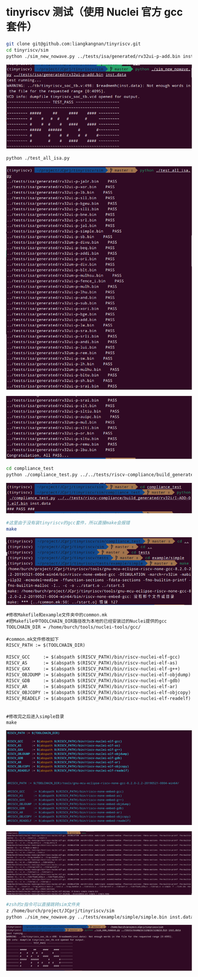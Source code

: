 # tinyriscv 测试（使用 Nuclei 官方 gcc 套件）

```bash
git clone git@github.com:liangkangnan/tinyriscv.git
cd tinyriscv/sim
python ./sim_new_nowave.py ../tests/isa/generated/rv32ui-p-add.bin inst.data
```

![](static/HORQbafpNoJg1rx9t1IcevJznCc.png)

```bash
python ./test_all_isa.py
```

![](static/Uu5ubqgsQowNicxq7elcn2w0n3e.png)

![](static/YsYMb3ztxomIx9xBHnCc7wcInVB.png)

```bash
cd compliance_test
python ./compliance_test.py ../../tests/riscv-compliance/build_generated/rv32i/I-ADD-01.elf.bin inst.data
```

![](static/N7kyb66bJoaILvxELsLckMkonce.png)

```bash
#这里由于没有装tinyriscv的gcc套件，所以直接make会报错
make
```

![](static/Amq8bQhq9oUiPsxm6dfc6z37nGd.png)

```
#修改Makefile和example文件夹中的common.mk
#把Makefile中TOOLCHAIN_DIR路径改为本地的已经安装过的Nuclei提供的gcc
TOOLCHAIN_DIR = /home/burch/tools/nuclei-tools/gcc/

#common.mk文件修改如下
RISCV_PATH := $(TOOLCHAIN_DIR)

RISCV_GCC     := $(abspath $(RISCV_PATH)/bin/riscv-nuclei-elf-gcc)
RISCV_AS      := $(abspath $(RISCV_PATH)/bin/riscv-nuclei-elf-as)
RISCV_GXX     := $(abspath $(RISCV_PATH)/bin/riscv-nuclei-elf-g++)
RISCV_OBJDUMP := $(abspath $(RISCV_PATH)/bin/riscv-nuclei-elf-objdump)
RISCV_GDB     := $(abspath $(RISCV_PATH)/bin/riscv-nuclei-elf-gdb)
RISCV_AR      := $(abspath $(RISCV_PATH)/bin/riscv-nuclei-elf-ar)
RISCV_OBJCOPY := $(abspath $(RISCV_PATH)/bin/riscv-nuclei-elf-objcopy)
RISCV_READELF := $(abspath $(RISCV_PATH)/bin/riscv-nuclei-elf-readelf)


#修改完之后进入simple目录
make
```

![](static/UuQCbMVkWoisVsxYv0hc6Cuunyh.png)

![](static/IN5wbE9w5oGi0ExbuZJcMeuMnLh.png)

```bash
#zsh的z指令可以直接跳转sim文件夹
z /home/burch/project/JCprj/tinyriscv/sim
python ./sim_new_nowave.py ../tests/example/simple/simple.bin inst.data
```

![](static/Me0NbFLqYo6PSTxuoH6cHciTnAg.png)
